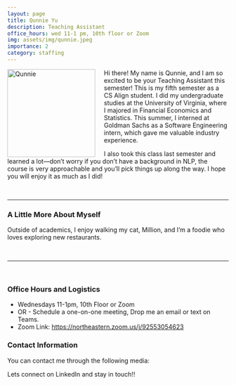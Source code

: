 ```yaml
---
layout: page
title: Qunnie Yu
description: Teaching Assistant
office_hours: wed 11-1 pm, 10th floor or Zoom
img: assets/img/qunnie.jpeg
importance: 2
category: staffing
---
```


<img src="../../assets/img/qunnie.jpeg" alt="Qunnie" style="float: left; margin-right: 20px;" width="200">
<p>Hi there! My name is Qunnie, and I am so excited to be your Teaching Assistant this semester!  
This is my fifth semester as a CS Align student. I did my undergraduate studies at the University of Virginia, where I majored in Financial Economics and Statistics. This summer, I interned at Goldman Sachs as a Software Engineering intern, which gave me valuable industry experience.  

I also took this class last semester and learned a lot—don’t worry if you don’t have a background in NLP, the course is very approachable and you’ll pick things up along the way. I hope you will enjoy it as much as I did!
</p>

<br>
<hr>

### A Little More About Myself

Outside of academics, I enjoy walking my cat, Million, and I’m a foodie who loves exploring new restaurants.  

<br>
<hr>
<br>

### Office Hours and Logistics

- Wednesdays 11-1pm, 10th Floor or Zoom
- OR - Schedule a one-on-one meeting, Drop me an email or text on Teams.
- Zoom Link: https://northeastern.zoom.us/j/92553054623

### Contact Information

You can contact me through the following media:

<div class="social">
  <div class="contact-icons">
     <a href="yu.huin@northeastern.edu" title="Email"><i class="fas fa-envelope"></i></a>
     <a href="https://www.linkedin.com/in/qunnieyu/" title="LinkedIn"><i class="fab fa-linkedin"></i></a>
  </div>
  <div class="contact-note">
    Lets connect on LinkedIn and stay in touch!!
  </div>
</div>
